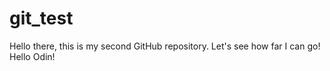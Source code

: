 # git_test
Hello there, this is my second GitHub repository. Let's see how far I can go! 
Hello Odin!